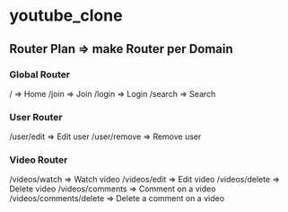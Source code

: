 # youtube_clone

## Router Plan => make Router per Domain

### Global Router

/ => Home
/join => Join
/login => Login
/search => Search

### User Router

/user/edit => Edit user
/user/remove => Remove user

### Video Router

/videos/watch => Watch video
/videos/edit => Edit video
/videos/delete => Delete video
/videos/comments => Comment on a video
/videos/comments/delete => Delete a comment on a video
